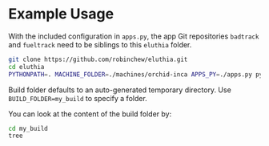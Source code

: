 Example Usage
=============
With the included configuration in `apps.py`, the app Git repositories `badtrack` and `fueltrack` need to be siblings to this `eluthia` folder.
```bash
git clone https://github.com/robinchew/eluthia.git
cd eluthia
PYTHONPATH=. MACHINE_FOLDER=./machines/orchid-inca APPS_PY=./apps.py python3 eluthia/build.py
```
Build folder defaults to an auto-generated temporary directory. Use `BUILD_FOLDER=my_build` to specify a folder.

You can look at the content of the build folder by:
```bash
cd my_build
tree
```
